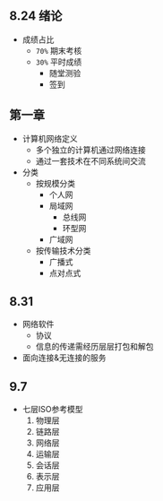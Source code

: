 ## 8.24 绪论

- 成绩占比
  - `70%` 期末考核
  - `30%` 平时成绩
    - 随堂测验
    - 签到



## 第一章

- 计算机网络定义
  - 多个独立的计算机通过网络连接
  - 通过一套技术在不同系统间交流
- 分类
  - 按规模分类
    - 个人网
    - 局域网
      - 总线网
      - 环型网
    - 广域网
  - 按传输技术分类
    - 广播式
    - 点对点式
## 8.31
- 网络软件
	- 协议
	- 信息的传递需经历层层打包和解包
- 面向连接&无连接的服务



## 9.7

- 七层ISO参考模型
  1. 物理层
  2. 链路层
  3. 网络层
  4. 运输层
  5. 会话层
  6. 表示层
  7. 应用层